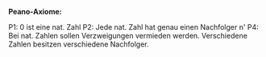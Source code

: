 **Peano-Axiome:**

P1: 0 ist eine nat. Zahl
P2: Jede nat. Zahl hat genau einen Nachfolger n'
P4: Bei nat. Zahlen sollen Verzweigungen vermieden werden. Verschiedene Zahlen besitzen verschiedene Nachfolger. 